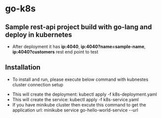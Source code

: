 # go-k8s

## Sample rest-api project build with go-lang and deploy in kubernetes

* After deployment it has <b>ip:4040</b>, <b>ip:4040?name=sample-name</b>, <b>ip:4040?customers</b> rest end point to test


## Installation

* To install and run, please execute below command with kubnestes cluster connection setup

 - This will create the deployment: kubectl apply -f k8s-deployment.yaml
 - This will create the service: kubectl apply -f k8s-service.yaml
 - If you have minikube cluster then excute this command to get the application url: minikube service go-hello-world-service --url

